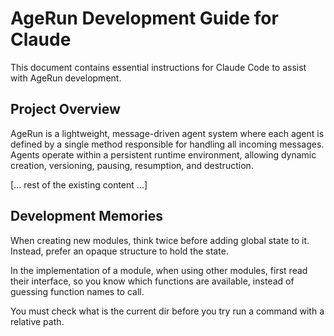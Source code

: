 # AgeRun Development Guide for Claude

This document contains essential instructions for Claude Code to assist with AgeRun development.

## Project Overview

AgeRun is a lightweight, message-driven agent system where each agent is defined by a single method responsible for handling all incoming messages. Agents operate within a persistent runtime environment, allowing dynamic creation, versioning, pausing, resumption, and destruction.

[... rest of the existing content ...]

## Development Memories

When creating new modules, think twice before adding global state to it. Instead, prefer an opaque structure to hold the state.

In the implementation of a module, when using other modules, first read their interface, so you know which functions are available, instead of guessing function names to call.

You must check what is the current dir before you try run a command with a relative path.